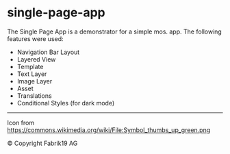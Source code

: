 # single-page-app

The Single Page App is a demonstrator for a simple mos. app.
The following features were used:

* Navigation Bar Layout
* Layered View
* Template
* Text Layer
* Image Layer
* Asset
* Translations
* Conditional Styles (for dark mode)

---

Icon from https://commons.wikimedia.org/wiki/File:Symbol_thumbs_up_green.png

© Copyright Fabrik19 AG
